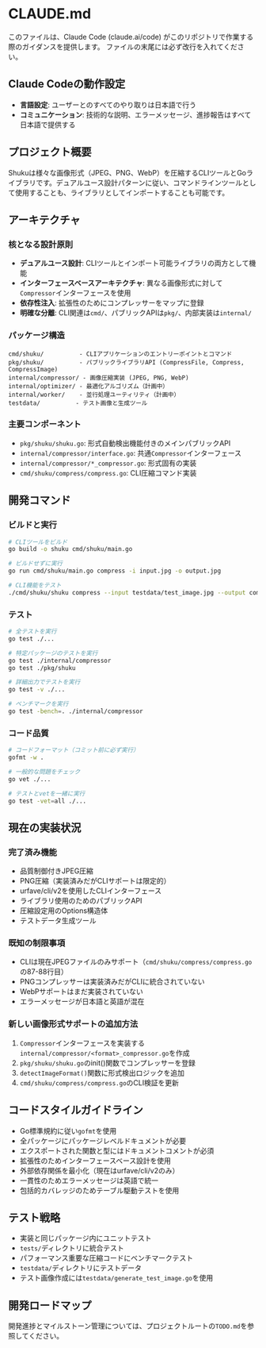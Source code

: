 # CLAUDE.md

このファイルは、Claude Code (claude.ai/code) がこのリポジトリで作業する際のガイダンスを提供します。
ファイルの末尾には必ず改行を入れてください。

## Claude Codeの動作設定

- **言語設定**: ユーザーとのすべてのやり取りは日本語で行う
- **コミュニケーション**: 技術的な説明、エラーメッセージ、進捗報告はすべて日本語で提供する

## プロジェクト概要

Shukuは様々な画像形式（JPEG、PNG、WebP）を圧縮するCLIツールとGoライブラリです。デュアルユース設計パターンに従い、コマンドラインツールとして使用することも、ライブラリとしてインポートすることも可能です。

## アーキテクチャ

### 核となる設計原則
- **デュアルユース設計**: CLIツールとインポート可能ライブラリの両方として機能
- **インターフェースベースアーキテクチャ**: 異なる画像形式に対して`Compressor`インターフェースを使用
- **依存性注入**: 拡張性のためにコンプレッサーをマップに登録
- **明確な分離**: CLI関連は`cmd/`、パブリックAPIは`pkg/`、内部実装は`internal/`

### パッケージ構造
```
cmd/shuku/          - CLIアプリケーションのエントリーポイントとコマンド
pkg/shuku/          - パブリックライブラリAPI (CompressFile, Compress, CompressImage)
internal/compressor/ - 画像圧縮実装 (JPEG, PNG, WebP)
internal/optimizer/ - 最適化アルゴリズム（計画中）
internal/worker/    - 並行処理ユーティリティ（計画中）
testdata/          - テスト画像と生成ツール
```

### 主要コンポーネント
- `pkg/shuku/shuku.go`: 形式自動検出機能付きのメインパブリックAPI
- `internal/compressor/interface.go`: 共通`Compressor`インターフェース
- `internal/compressor/*_compressor.go`: 形式固有の実装
- `cmd/shuku/compress/compress.go`: CLI圧縮コマンド実装

## 開発コマンド

### ビルドと実行
```bash
# CLIツールをビルド
go build -o shuku cmd/shuku/main.go

# ビルドせずに実行
go run cmd/shuku/main.go compress -i input.jpg -o output.jpg

# CLI機能をテスト
./cmd/shuku/shuku compress --input testdata/test_image.jpg --output compressed.jpg
```

### テスト
```bash
# 全テストを実行
go test ./...

# 特定パッケージのテストを実行
go test ./internal/compressor
go test ./pkg/shuku

# 詳細出力でテストを実行
go test -v ./...

# ベンチマークを実行
go test -bench=. ./internal/compressor
```

### コード品質
```bash
# コードフォーマット（コミット前に必ず実行）
gofmt -w .

# 一般的な問題をチェック
go vet ./...

# テストとvetを一緒に実行
go test -vet=all ./...
```

## 現在の実装状況

### 完了済み機能
- 品質制御付きJPEG圧縮
- PNG圧縮（実装済みだがCLIサポートは限定的）
- urfave/cli/v2を使用したCLIインターフェース
- ライブラリ使用のためのパブリックAPI
- 圧縮設定用のOptions構造体
- テストデータ生成ツール

### 既知の制限事項
- CLIは現在JPEGファイルのみサポート（`cmd/shuku/compress/compress.go`の87-88行目）
- PNGコンプレッサーは実装済みだがCLIに統合されていない
- WebPサポートはまだ実装されていない
- エラーメッセージが日本語と英語が混在

### 新しい画像形式サポートの追加方法
1. `Compressor`インターフェースを実装する`internal/compressor/<format>_compressor.go`を作成
2. `pkg/shuku/shuku.go`のinit()関数でコンプレッサーを登録
3. `detectImageFormat()`関数に形式検出ロジックを追加
4. `cmd/shuku/compress/compress.go`のCLI検証を更新

## コードスタイルガイドライン

- Go標準規約に従い`gofmt`を使用
- 全パッケージにパッケージレベルドキュメントが必要
- エクスポートされた関数と型にはドキュメントコメントが必須
- 拡張性のためインターフェースベース設計を使用
- 外部依存関係を最小化（現在はurfave/cli/v2のみ）
- 一貫性のためエラーメッセージは英語で統一
- 包括的カバレッジのためテーブル駆動テストを使用

## テスト戦略

- 実装と同じパッケージ内にユニットテスト
- `tests/`ディレクトリに統合テスト
- パフォーマンス重要な圧縮コードにベンチマークテスト
- `testdata/`ディレクトリにテストデータ
- テスト画像作成には`testdata/generate_test_image.go`を使用

## 開発ロードマップ

開発進捗とマイルストーン管理については、プロジェクトルートの`TODO.md`を参照してください。